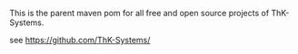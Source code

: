 This is the parent maven pom for all free and open source projects of ThK-Systems.

see https://github.com/ThK-Systems/